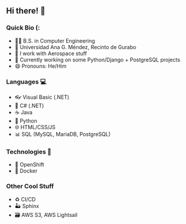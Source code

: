 ## Hi there! 👋

### Quick Bio (:
- 👨‍🎓 B.S. in Computer Engineering
- 🏫 Universidad Ana G. Méndez, Recinto de Gurabo
- 🚀 I work with Aerospace stuff
- 🐍 Currently working on some Python/Django + PostgreSQL projects
- 😄 Pronouns: He/Him

### Languages 💻
- 👓 Visual Basic (.NET)
- 🎵 C# (.NET)
- ☕ Java
- 🐍 Python
- 🌐 HTML/CSS/JS
- 📊 SQL (MySQL, MariaDB, PostgreSQL)

### Technologies 🧠
- 🔴 OpenShift
- 🐳 Docker

### Other Cool Stuff
- ♻️ CI/CD
- 🏜️ Sphinx
- 🗃️ AWS S3, AWS Lightsail

<!--
**PabloAlexis611/pabloalexis611** is a ✨ _special_ ✨ repository because its `README.md` (this file) appears on your GitHub profile.

Here are some ideas to get you started:

- 🔭 I’m currently working on ...
- 🌱 I’m currently learning ...
- 👯 I’m looking to collaborate on ...
- 🤔 I’m looking for help with ...
- 💬 Ask me about ...
- 📫 How to reach me: ...
- 😄 Pronouns: ...
- ⚡ Fun fact: ...
-->
